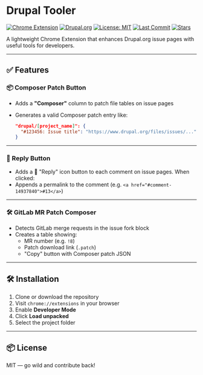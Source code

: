 # Drupal Tooler

[![Chrome Extension](https://img.shields.io/badge/Chrome-Extension-brightgreen?logo=googlechrome&logoColor=white)](https://chrome.google.com/webstore)
[![Drupal.org](https://img.shields.io/badge/Drupal.org-Enhanced-blue?logo=drupal)](https://www.drupal.org)
[![License: MIT](https://img.shields.io/github/license/baikho/drupal-tooler)](LICENSE)
[![Last Commit](https://img.shields.io/github/last-commit/baikho/drupal-tooler)](https://github.com/baikho/drupal-tooler/commits/1.x)
[![Stars](https://img.shields.io/github/stars/baikho/drupal-tooler?style=social)](https://github.com/baikho/drupal-tooler/stargazers)

A lightweight Chrome Extension that enhances Drupal.org issue pages with useful tools for developers.

---

## ✅ Features

### 📦 Composer Patch Button

- Adds a **"Composer"** column to patch file tables on issue pages
- Generates a valid Composer patch entry like:

  ```json
  "drupal/[project_name]": {
    "#123456: Issue title": "https://www.drupal.org/files/issues/..."
  }
  ```

---

### 💬 Reply Button

- Adds a 💬 "Reply" icon button to each comment on issue pages. When clicked:
- Appends a permalink to the comment (e.g. `<a href="#comment-14937840">#13</a>`)

---

### 🛠 GitLab MR Patch Composer

- Detects GitLab merge requests in the issue fork block
- Creates a table showing:
  - MR number (e.g. `!8`)
  - Patch download link (`.patch`)
  - "Copy" button with Composer patch JSON

---

## 🛠 Installation

1. Clone or download the repository
2. Visit `chrome://extensions` in your browser
3. Enable **Developer Mode**
4. Click **Load unpacked**
5. Select the project folder

---

## 📦 License

MIT — go wild and contribute back!
